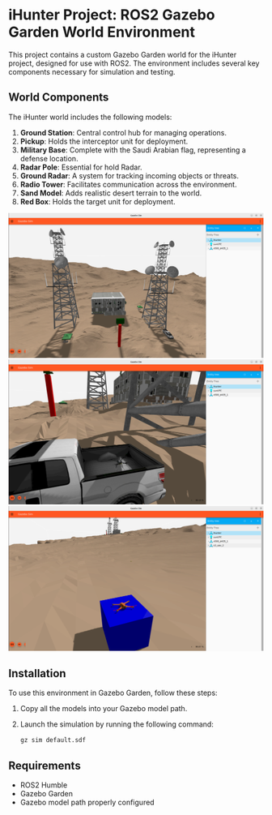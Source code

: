 # iHunter Project: ROS2 Gazebo Garden World Environment

This project contains a custom Gazebo Garden world for the iHunter project, designed for use with ROS2. The environment includes several key components necessary for simulation and testing.

## World Components

The iHunter world includes the following models:

1. **Ground Station**: Central control hub for managing operations.
2. **Pickup**: Holds the interceptor unit for deployment.
3. **Military Base**: Complete with the Saudi Arabian flag, representing a defense location.
4. **Radar Pole**: Essential for hold Radar.
5. **Ground Radar**: A system for tracking incoming objects or threats.
6. **Radio Tower**: Facilitates communication across the environment.
7. **Sand Model**: Adds realistic desert terrain to the world.
8. **Red Box**: Holds the target unit for deployment.

![alt text](<Screenshot from 2024-09-19 11-54-52.png>)
![alt text](<Screenshot from 2024-09-19 11-55-17.png>)
![alt text](<Screenshot from 2024-09-19 11-57-43.png>)

## Installation

To use this environment in Gazebo Garden, follow these steps:

1. Copy all the models into your Gazebo model path.

2. Launch the simulation by running the following command:

    ```bash
    gz sim default.sdf
    ```

## Requirements

- ROS2 Humble
- Gazebo Garden
- Gazebo model path properly configured
